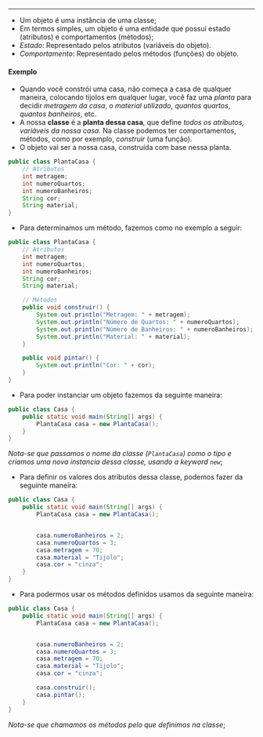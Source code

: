 ___
- Um objeto é uma instância de uma classe;
- Em termos simples, um objeto é uma entidade que possui estado (atributos) e comportamentos (métodos);
- *Estado*: Representado pelos atributos (variáveis do objeto).
- *Comportamento*: Representado pelos métodos (funções) do objeto.

#### Exemplo
- Quando você constrói uma casa, não começa a casa de qualquer maneira, colocando tijolos em qualquer lugar, você faz uma *planta* para decidir *metragem da casa*, o *material utilizado*, *quantos quartos*, *quantos banheiros*, etc.
- A nossa **classe** é a **planta dessa casa**, que define *todos os atributos, variáveis da nossa casa*. Na classe podemos ter comportamentos, métodos, como por exemplo, *construir* (uma função).
- O objeto vai ser a nossa casa, construída com base nessa planta.
```java
public class PlantaCasa {
	// Atributos
	int metragem;
	int numeroQuartos;
	int numeroBanheiros;
	String cor;
	String material;
}
```
- Para determinamos um método, fazemos como no exemplo a seguir:
```java
public class PlantaCasa {
	// Atributos
	int metragem;
	int numeroQuartos;
	int numeroBanheiros;
	String cor;
	String material;

	// Métodos
	public void construir() {
		System.out.println("Metragem: " + metragem);
		System.out.println("Número de Quartos: " + numeroQuartos);
		System.out.println("Número de Banheiros: " + numeroBanheiros);
		System.out.println("Material: " + material);
	}

	public void pintar() {
		System.out.println("Cor: " + cor);
	}
}
```
- Para poder instanciar um objeto fazemos da seguinte maneira:
```java
public class Casa {
	public static void main(String[] args) {
		PlantaCasa casa = new PlantaCasa();
	}
}
```
*Nota-se que passamos o nome da classe (`PlantaCasa`) como o tipo e criamos uma nova instancia dessa classe, usando a keyword `new`*;
- Para definir os valores dos atributos dessa classe, podemos fazer da seguinte maneira:
```java
public class Casa {
	public static void main(String[] args) {
		PlantaCasa casa = new PlantaCasa();


		casa.numeroBanheiros = 2;
		casa.numeroQuartos = 3;
		casa.metragem = 70;
		casa.material = "Tijolo";
		casa.cor = "cinza";
	}
}
```
- Para podermos usar os métodos definidos usamos da seguinte maneira:
```java
public class Casa {
	public static void main(String[] args) {
		PlantaCasa casa = new PlantaCasa();


		casa.numeroBanheiros = 2;
		casa.numeroQuartos = 3;
		casa.metragem = 70;
		casa.material = "Tijolo";
		casa.cor = "cinza";

		casa.construir();
		casa.pintar();
	}
}
```
*Nota-se que chamamos os métodos pelo que definimos na classe*;
